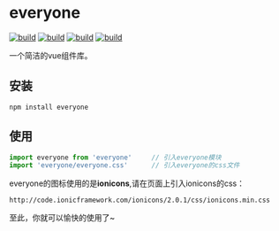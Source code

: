 # everyone

[![build](https://img.shields.io/wercker/ci/wercker/docs.svg?style=flat-square)](https://www.npmjs.com/package/everyone)
[![build](https://img.shields.io/badge/npm-v1.1.6-blue.svg?style=flat-square)](https://www.npmjs.com/package/everyone)
[![build](https://img.shields.io/badge/Vue-2.0-blue.svg?style=flat-square)](https://www.npmjs.com/package/everyone)
[![build](https://img.shields.io/npm/l/express.svg?style=flat-square)](https://www.npmjs.com/package/everyone)

一个简洁的vue组件库。

## 安装

```
npm install everyone
```

## 使用

```js
import everyone from 'everyone'     // 引入everyone模块
import 'everyone/everyone.css'      // 引入everyone的css文件
```

everyone的图标使用的是**ionicons**,请在页面上引入ionicons的css：

```
http://code.ionicframework.com/ionicons/2.0.1/css/ionicons.min.css
```

至此，你就可以愉快的使用了~
